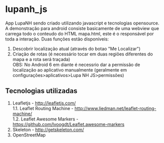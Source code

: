 # lupanh_js
App LupaNH sendo criado utilizando javascript e tecnologias opensource.  
A demonstração para android consiste basicamente de uma webview que carrega todo o conteudo do HTML mapa.html, este é o responsável por toda a interação.
Duas funções estão disponíveis:  
1. Descobrir localização atual (através do botao "Me Localizar")  
2. Criação de rotas (é necessário tocar em duas regiões diferentes do mapa e a rota será traçada)  
OBS:  No Android 6 em diante é necessrio dar a permissão de localização ao aplicativo manualmente (geralmente em configurações>aplicativos>Lupa NH JS>permissões)  

## Tecnologias utilizadas  
1. Leafletjs - http://leafletjs.com/  
  1.1. Leaflet Routing Machine - http://www.liedman.net/leaflet-routing-machine/  
  1.2. Leaflet Awesome Markers - https://github.com/lvoogdt/Leaflet.awesome-markers
2. Skeleton - http://getskeleton.com/  
3. OpenStreetMap  
